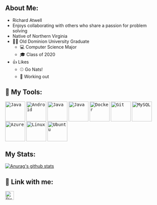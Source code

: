 ## About Me:
* Richard Atwell
* Enjoys collaborating with others who share a passion for problem solving
* Native of Northern Virginia
* 👑🦁 Old Dominion University Graduate
    * :computer: Computer Science Major
    * 🎓 Class of 2020
* 👍 Likes
    * :baseball: Go Nats!
    * 💪 Working out󠁵

## 🧰 My Tools:
<p align="left">
<kbd><img align="center" alt="Java" width="64px" height="64px" src="https://user-images.githubusercontent.com/21161445/95686709-ac309b80-0bcd-11eb-816a-8f84bb814cd3.png" /></kbd>
<kbd><img align="center" alt="Android" width="64px" height="64px" src="https://cdn.svgporn.com/logos/android-icon.svg" /></kbd>
<kbd><img align="center" alt="Java" width="64px" height="64px" src="https://cdn.svgporn.com/logos/react.svg" /></kbd>
<kbd><img align="center" alt="Java" width="64px" height="64px" src="https://spring.io/images/spring-logo-9146a4d3298760c2e7e49595184e1975.svg" /></kbd>
<kbd><img align="center" alt="Docker" width="64px" height="64px" src="https://cdn.svgporn.com/logos/docker-icon.svg" /></kbd>
<kbd><img align="center" alt="Git" width="64px" height="64px" src="https://cdn.svgporn.com/logos/git-icon.svg" /></kbd>
<kbd><img align="center" alt="MySQL" width="64px" height="64px" src="https://cdn.svgporn.com/logos/mysql.svg" /></kbd> 
<kbd><img align="center" alt="Azure" width="64px" height="64px" src="https://cdn.svgporn.com/logos/azure-icon.svg" /></kbd>
<kbd><img align="center" alt="Linux" width="64px" height="64px" src="https://cdn.svgporn.com/logos/linux-tux.svg" /></kbd>
<kbd><img align="center" alt="Ubuntu" width="64px" height="64px" src="https://cdn.svgporn.com/logos/ubuntu.svg" /></kbd>
</p>

## My Stats:
[![Anurag's github stats](https://github-readme-stats.vercel.app/api?username=rmatwell)](https://github.com/rmatwell/github-readme-stats)

## :link: Link with me:
[<img align="left" alt="Richard | LinkedIn" height="28px" src="https://cdn.svgporn.com/logos/linkedin.svg" />][linkedin]

[linkedin]: https://www.linkedin.com/in/rmatwell/
